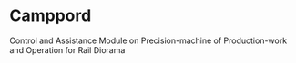 # Camppord

Control and Assistance Module on Precision-machine of Production-work and Operation for  Rail Diorama
